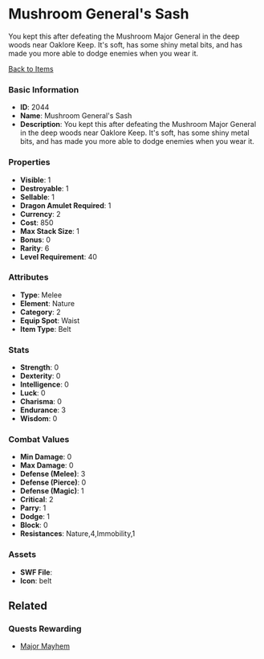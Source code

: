 # Mushroom General's Sash

You kept this after defeating the Mushroom Major General in the deep woods near Oaklore Keep.  It's soft, has some shiny metal bits, and has made you more able to dodge enemies when you wear it.

[Back to Items](../items.md)

### Basic Information

- **ID**: 2044
- **Name**: Mushroom General&#039;s Sash
- **Description**: You kept this after defeating the Mushroom Major General in the deep woods near Oaklore Keep.  It&#039;s soft, has some shiny metal bits, and has made you more able to dodge enemies when you wear it.

### Properties

- **Visible**: 1
- **Destroyable**: 1
- **Sellable**: 1
- **Dragon Amulet Required**: 1
- **Currency**: 2
- **Cost**: 850
- **Max Stack Size**: 1
- **Bonus**: 0
- **Rarity**: 6
- **Level Requirement**: 40

### Attributes

- **Type**: Melee
- **Element**: Nature
- **Category**: 2
- **Equip Spot**: Waist
- **Item Type**: Belt

### Stats

- **Strength**: 0
- **Dexterity**: 0
- **Intelligence**: 0
- **Luck**: 0
- **Charisma**: 0
- **Endurance**: 3
- **Wisdom**: 0

### Combat Values

- **Min Damage**: 0
- **Max Damage**: 0
- **Defense (Melee)**: 3
- **Defense (Pierce)**: 0
- **Defense (Magic)**: 1
- **Critical**: 2
- **Parry**: 1
- **Dodge**: 1
- **Block**: 0
- **Resistances**: Nature,4,Immobility,1

### Assets

- **SWF File**: 
- **Icon**: belt

## Related

### Quests Rewarding

- [Major Mayhem](../quests/311-major-mayhem.md)

